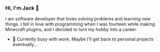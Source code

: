 ### Hi, I'm Jack 👋

I am software developer that loves solving problems and learning new things. I fell in love with programming when I was fourteen while making Minecraft plugins, and I decided to turn my hobby into a career. 

- 🔭 Currently busy with work. Maybe I'll get back to personal projects eventually...

